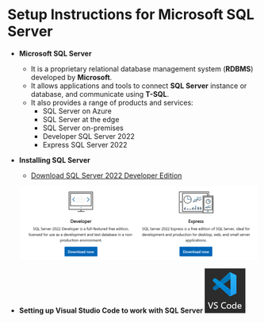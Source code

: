 # Setup Instructions for Microsoft SQL Server  

- __Microsoft SQL Server__
  - It is a proprietary relational database management system (__RDBMS__) developed by __Microsoft__.
  - It allows applications and tools to connect __SQL Server__ instance or database, and communicate using __T-SQL__.
  - It also provides a range of products and services:
    - SQL Server on Azure
    - SQL Server at the edge
    - SQL Server on-premises
    - Developer SQL Server 2022
    - Express SQL Server 2022

- __Installing SQL Server__
  - [Download SQL Server 2022 Developer Edition](https://go.microsoft.com/fwlink/p/?linkid=2215158&clcid=0x4009&culture=en-in&country=in)
  
  ![SQL Server Developer](./SQL%20Server.png)

- __Setting up Visual Studio Code to work with SQL Server ![vscode](vscode.png)__
